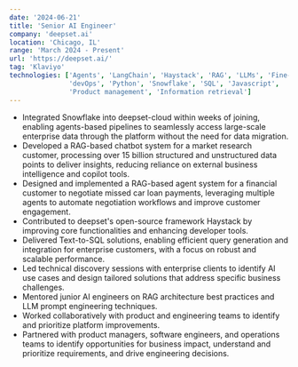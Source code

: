 ```yaml
---
date: '2024-06-21'
title: 'Senior AI Engineer'
company: 'deepset.ai'
location: 'Chicago, IL'
range: 'March 2024 - Present'
url: 'https://deepset.ai/'
tag: 'Klaviyo'
technologies: ['Agents', 'LangChain', 'Haystack', 'RAG', 'LLMs', 'Fine-tuning',
               'devOps', 'Python', 'Snowflake', 'SQL', 'Javascript',
               'Product management', 'Information retrieval']
---
```


- Integrated Snowflake into deepset-cloud within weeks of joining, enabling agents-based pipelines to seamlessly access large-scale enterprise data through the platform without the need for data migration.
- Developed a RAG-based chatbot system for a market research customer, processing over 15 billion structured and unstructured data points to deliver insights, reducing reliance on external business intelligence and copilot tools.
- Designed and implemented a RAG-based agent system for a financial customer to negotiate missed car loan payments, leveraging multiple agents to automate negotiation workflows and improve customer engagement.
- Contributed to deepset's open-source framework Haystack by improving core functionalities and enhancing developer tools.
- Delivered Text-to-SQL solutions, enabling efficient query generation and integration for enterprise customers, with a focus on robust and scalable performance.
- Led technical discovery sessions with enterprise clients to identify AI use cases and design tailored solutions that address specific business challenges.
- Mentored junior AI engineers on RAG architecture best practices and LLM prompt engineering techniques.
- Worked collaboratively with product and engineering teams to identify and prioritize platform improvements.
- Partnered with product managers, software engineers, and operations teams to identify opportunities for business impact, understand and prioritize requirements, and drive engineering decisions.
